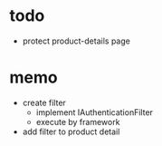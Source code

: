 # todo

- protect product-details page

# memo

- create filter
  - implement IAuthenticationFilter
  - execute by framework
- add filter to product detail
